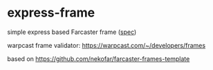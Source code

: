 # express-frame

simple express based Farcaster frame ([spec](https://docs.farcaster.xyz/reference/frames/spec))

warpcast frame validator: https://warpcast.com/~/developers/frames

based on https://github.com/nekofar/farcaster-frames-template
